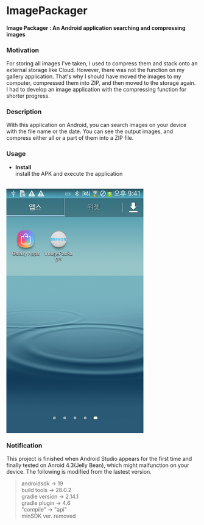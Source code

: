 # ImagePackager
#### Image Packager : An Android application searching and compressing images  

### Motivation  
For storing all images I've taken, I used to compress them and stack onto an external storage like Cloud.
However, there was not the function on my gallery application.
That's why I should have moved the images to my computer, compressed them into ZIP, and then moved to the storage again.
I had to develop an image application with the compressing function for shorter progress.  

### Description  
With this application on Android, you can search images on your device with the file name or the date.
You can see the output images, and compress either all or a part of them into a ZIP file.  

### Usage  
* **Install**  
install the APK and execute the application  
&nbsp;  
<img align="middle" src="/image/1install.png"/>
&nbsp;  
  
### Notification  
This project is finished when Android Studio appears for the first time and finally tested on Anroid 4.3(Jelly Bean),
which might malfunction on your device. The following is modified from the lastest version.  
>androidsdk -> 19  
>build tools -> 28.0.2  
>gradle version -> 2.14.1  
>gradle plugin -> 4.6  
>"compile" -> "api"  
>minSDK ver. removed  
